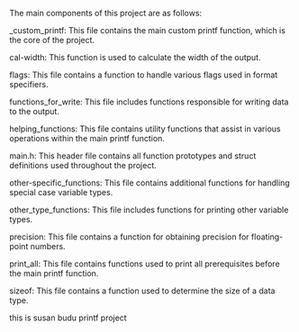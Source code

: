 The main components of this project are as follows:

_custom_printf: This file contains the main custom printf function, which is the core of the project.

cal-width: This function is used to calculate the width of the output.

flags: This file contains a function to handle various flags used in format specifiers.

functions_for_write: This file includes functions responsible for writing data to the output.

helping_functions: This file contains utility functions that assist in various operations within the main printf function.

main.h: This header file contains all function prototypes and struct definitions used throughout the project.

other-specific_functions: This file contains additional functions for handling special case variable types.

other_type_functions: This file includes functions for printing other variable types.

precision: This file contains a function for obtaining precision for floating-point numbers.

print_all: This file contains functions used to print all prerequisites before the main printf function.

sizeof: This file contains a function used to determine the size of a data type.




this is susan budu printf project
